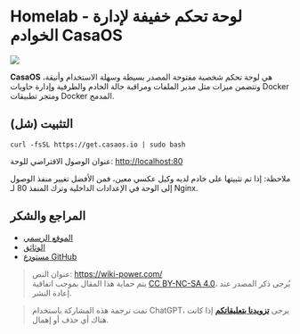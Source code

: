 # Homelab - لوحة تحكم خفيفة لإدارة الخوادم CasaOS

![](https://f004.backblazeb2.com/file/wiki-media/img/20230304192541.png)

**CasaOS** هي لوحة تحكم شخصية مفتوحة المصدر بسيطة وسهلة الاستخدام وأنيقة، وتتضمن ميزات مثل مدير الملفات ومراقبة حالة الخادم والطرفية وإدارة حاويات Docker ومتجر تطبيقات Docker المدمج.

## التثبيت (شل)

```shell
curl -fsSL https://get.casaos.io | sudo bash
```

عنوان الوصول الافتراضي للوحة: <http://localhost:80>

ملاحظة: إذا تم تثبيتها على خادم لديه وكيل عكسي معين، فمن الأفضل تغيير منفذ الوصول إلى الوحة في الإعدادات الداخلية وترك المنفذ 80 لـ Nginx.

## المراجع والشكر

- [الموقع الرسمي](https://casaos.io)
- [الوثائق](https://wiki.casaos.io/en/home)
- [مستودع GitHub](https://github.com/IceWhaleTech/CasaOS)

> عنوان النص: <https://wiki-power.com/>  
> يتم حماية هذا المقال بموجب اتفاقية [CC BY-NC-SA 4.0](https://creativecommons.org/licenses/by/4.0/deed.zh)، يُرجى ذكر المصدر عند إعادة النشر.

> تمت ترجمة هذه المشاركة باستخدام ChatGPT، يرجى [**تزويدنا بتعليقاتكم**](https://github.com/linyuxuanlin/Wiki_MkDocs/issues/new) إذا كانت هناك أي حذف أو إهمال.